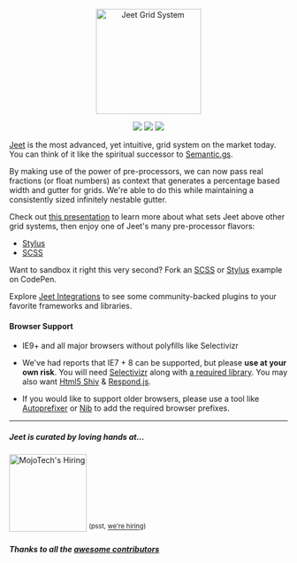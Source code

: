 <p align="center">
  <img width="190px" src="https://mojotech.github.io/jeet/img/jeet-logo-color.svg" title="Jeet Grid System">
</p>

<p align="center">
  <img src="https://img.shields.io/npm/v/jeet.svg">
  <img src="https://img.shields.io/bower/v/jeet.svg">
  <img src="http://img.shields.io/npm/dm/jeet.svg">
</p>

[Jeet](http://jeet.gs) is the most advanced, yet intuitive, grid system on the market today. You can think of it like the spiritual successor to [Semantic.gs](http://semantic.gs/).

By making use of the power of pre-processors, we can now pass real fractions (or float numbers) as context that generates a percentage based width and gutter for grids. We're able to do this while maintaining a consistently sized infinitely nestable gutter.

Check out [this presentation](http://corysimmons.github.io/presentations/the-rise-of-ratio-grids) to learn more about what sets Jeet above other grid systems, then enjoy one of Jeet's many pre-processor flavors:

- [Stylus](stylus)
- [SCSS](scss)

Want to sandbox it right this very second? Fork an [SCSS](http://bit.ly/jeet6-scss) or [Stylus](http://bit.ly/jeet6-stylus) example on CodePen.

Explore [Jeet Integrations](https://github.com/mojotech/jeet/wiki/Jeet-Integrations) to see some community-backed plugins to your favorite frameworks and libraries.

#### Browser Support
- IE9+ and all major browsers without polyfills like Selectivizr
- We've had reports that IE7 + 8 can be supported, but please **use at your own risk**. You will need [Selectivizr](http://selectivizr.com/) along with [a required library](http://selectivizr.com/#how). You may also want [Html5 Shiv](https://github.com/aFarkas/html5shiv) & [Respond.js](https://github.com/scottjehl/Respond).

- If you would like to support older browsers, please use a tool like [Autoprefixer](https://github.com/postcss/autoprefixer) or [Nib](https://github.com/tj/nib) to add the required browser prefixes.

---

##### Jeet is curated by loving hands at...
<a href="http://mojotech.com"><img width="140px" src="https://mojotech.github.io/jeet/img/mojotech-logo.svg" title="MojoTech's Hiring"></a> <sup>(psst, [we're hiring](http://www.mojotech.com/jobs))</sup>

##### Thanks to all the [awesome contributors](https://github.com/mojotech/jeet/graphs/contributors)
